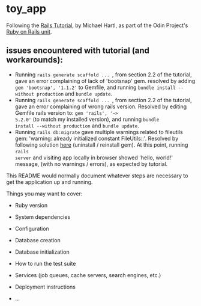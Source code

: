 # toy_app

Following the [Rails Tutorial](https://www.railstutorial.org/book/toy_app), by Michael Hartl, as part of the Odin Project's [Ruby on Rails unit](https://www.theodinproject.com/courses/ruby-on-rails/lessons/a-railsy-web-refresher).

## issues encountered with tutorial (and workarounds):

  * Running <code>rails generate scaffold ... </code>, from section 2.2 of the tutorial, gave an error complaining of lack of 'bootsnap' gem. resolved by adding <code>gem 'bootsnap',     '1.1.2'</code> to Gemfile, and running <code>bundle install --without production</code> and <code>bundle update</code>.
  * Running <code>rails generate scaffold ... </code>, from section 2.2 of the tutorial, gave an error complaining of wrong rails version. Resolved by editing Gemfile rails version to: <code>gem 'rails',        '~> 5.2.0'</code> (to match my installed version), and running <code>bundle install --without production</code> and <code>bundle update</code>.
  * Running <code>rails db:migrate</code> gave multiple warnings related to fileutils gem: 'warning: already initialized constant FileUtils::<constant>'. Resolved by following solution [here](https://stackoverflow.com/questions/51334732/rails-5-2-0-with-ruby-2-5-1-console-warning-already-initialized-constant) (uninstall / reinstall gem). At this point, running <code>rails server</code> and visiting app locally in browser showed 'hello, world!' message, (with no warnings / errors), as expected by tutorial.

This README would normally document whatever steps are necessary to get the
application up and running.

Things you may want to cover:

* Ruby version

* System dependencies

* Configuration

* Database creation

* Database initialization

* How to run the test suite

* Services (job queues, cache servers, search engines, etc.)

* Deployment instructions

* ...
